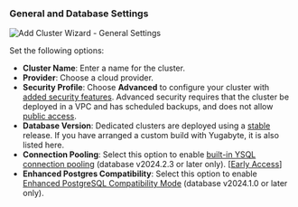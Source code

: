 <!--
+++
private = true
block_indexing = true
+++
-->

### General and Database Settings

![Add Cluster Wizard - General Settings](/images/yb-cloud/cloud-addcluster-general.png)

Set the following options:

- **Cluster Name**: Enter a name for the cluster.
- **Provider**: Choose a cloud provider.
- **Security Profile**: Choose **Advanced** to configure your cluster with [added security features](../../../cloud-secure-clusters/#security-profile). Advanced security requires that the cluster be deployed in a VPC and has scheduled backups, and does not allow [public access](../../../cloud-secure-clusters/add-connections/).
- **Database Version**: Dedicated clusters are deployed using a [stable](../../../../faq/yugabytedb-managed-faq/#what-version-of-yugabytedb-does-my-cluster-run-on) release. If you have arranged a custom build with Yugabyte, it is also listed here.
- **Connection Pooling**: Select this option to enable [built-in YSQL connection pooling](../../../../additional-features/connection-manager-ysql/) (database v2024.2.3 or later only). [[Early Access](/stable/releases/versioning/#early-access-ea)]
- **Enhanced Postgres Compatibility**: Select this option to enable [Enhanced PostgreSQL Compatibility Mode](../../../../reference/configuration/postgresql-compatibility/) (database v2024.1.0 or later only).
